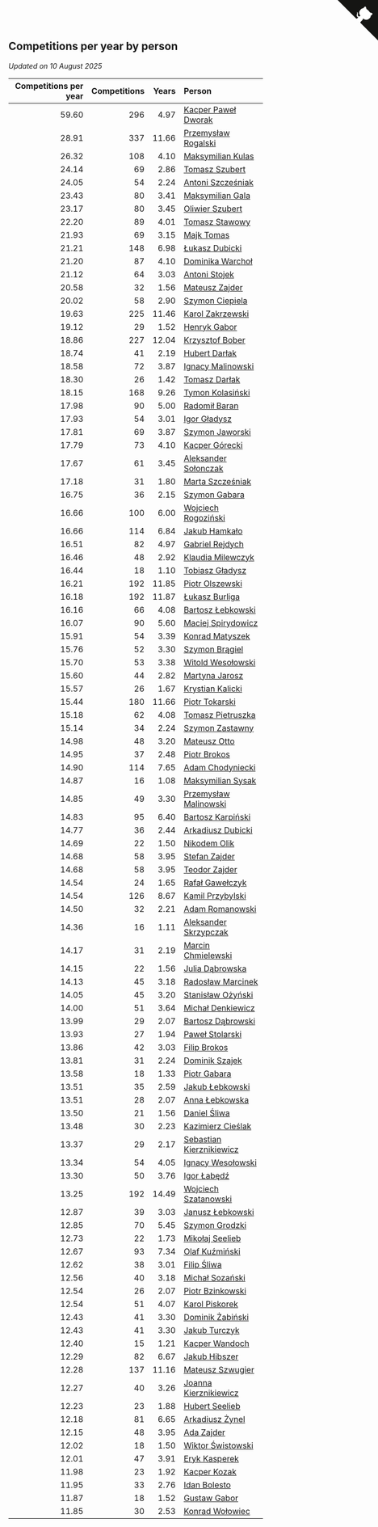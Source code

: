 ## Competitions per year by person

*Updated on 10 August 2025*

| Competitions per year | Competitions | Years | Person |
| ---: | ---: | ---: | :--- |
| 59.60 | 296 | 4.97 | [Kacper Paweł Dworak](https://www.worldcubeassociation.org/persons/2020DWOR01) |
| 28.91 | 337 | 11.66 | [Przemysław Rogalski](https://www.worldcubeassociation.org/persons/2013ROGA02) |
| 26.32 | 108 | 4.10 | [Maksymilian Kulas](https://www.worldcubeassociation.org/persons/2021KULA02) |
| 24.14 | 69 | 2.86 | [Tomasz Szubert](https://www.worldcubeassociation.org/persons/2022SZUB02) |
| 24.05 | 54 | 2.24 | [Antoni Szcześniak](https://www.worldcubeassociation.org/persons/2023SZCZ04) |
| 23.43 | 80 | 3.41 | [Maksymilian Gala](https://www.worldcubeassociation.org/persons/2022GALA01) |
| 23.17 | 80 | 3.45 | [Oliwier Szubert](https://www.worldcubeassociation.org/persons/2022SZUB01) |
| 22.20 | 89 | 4.01 | [Tomasz Stawowy](https://www.worldcubeassociation.org/persons/2021STAW01) |
| 21.93 | 69 | 3.15 | [Majk Tomas](https://www.worldcubeassociation.org/persons/2022TOMA05) |
| 21.21 | 148 | 6.98 | [Łukasz Dubicki](https://www.worldcubeassociation.org/persons/2018DUBI01) |
| 21.20 | 87 | 4.10 | [Dominika Warchoł](https://www.worldcubeassociation.org/persons/2021WARC01) |
| 21.12 | 64 | 3.03 | [Antoni Stojek](https://www.worldcubeassociation.org/persons/2022STOJ03) |
| 20.58 | 32 | 1.56 | [Mateusz Zajder](https://www.worldcubeassociation.org/persons/2024ZAJD01) |
| 20.02 | 58 | 2.90 | [Szymon Ciepiela](https://www.worldcubeassociation.org/persons/2022CIEP01) |
| 19.63 | 225 | 11.46 | [Karol Zakrzewski](https://www.worldcubeassociation.org/persons/2014ZAKR01) |
| 19.12 | 29 | 1.52 | [Henryk Gabor](https://www.worldcubeassociation.org/persons/2024GABO02) |
| 18.86 | 227 | 12.04 | [Krzysztof Bober](https://www.worldcubeassociation.org/persons/2013BOBE01) |
| 18.74 | 41 | 2.19 | [Hubert Darłak](https://www.worldcubeassociation.org/persons/2023DARL03) |
| 18.58 | 72 | 3.87 | [Ignacy Malinowski](https://www.worldcubeassociation.org/persons/2021MALI02) |
| 18.30 | 26 | 1.42 | [Tomasz Darłak](https://www.worldcubeassociation.org/persons/2024DARL01) |
| 18.15 | 168 | 9.26 | [Tymon Kolasiński](https://www.worldcubeassociation.org/persons/2016KOLA02) |
| 17.98 | 90 | 5.00 | [Radomił Baran](https://www.worldcubeassociation.org/persons/2020BARA02) |
| 17.93 | 54 | 3.01 | [Igor Gładysz](https://www.worldcubeassociation.org/persons/2022GLAD01) |
| 17.81 | 69 | 3.87 | [Szymon Jaworski](https://www.worldcubeassociation.org/persons/2021JAWO01) |
| 17.79 | 73 | 4.10 | [Kacper Górecki](https://www.worldcubeassociation.org/persons/2021GORE01) |
| 17.67 | 61 | 3.45 | [Aleksander Sołonczak](https://www.worldcubeassociation.org/persons/2022SOLO01) |
| 17.18 | 31 | 1.80 | [Marta Szcześniak](https://www.worldcubeassociation.org/persons/2023SZCZ07) |
| 16.75 | 36 | 2.15 | [Szymon Gabara](https://www.worldcubeassociation.org/persons/2023GABA01) |
| 16.66 | 100 | 6.00 | [Wojciech Rogoziński](https://www.worldcubeassociation.org/persons/2019ROGO04) |
| 16.66 | 114 | 6.84 | [Jakub Hamkało](https://www.worldcubeassociation.org/persons/2018HAMK01) |
| 16.51 | 82 | 4.97 | [Gabriel Rejdych](https://www.worldcubeassociation.org/persons/2020REJD01) |
| 16.46 | 48 | 2.92 | [Klaudia Milewczyk](https://www.worldcubeassociation.org/persons/2022MILE05) |
| 16.44 | 18 | 1.10 | [Tobiasz Gładysz](https://www.worldcubeassociation.org/persons/2024GLAD02) |
| 16.21 | 192 | 11.85 | [Piotr Olszewski](https://www.worldcubeassociation.org/persons/2013OLSZ02) |
| 16.18 | 192 | 11.87 | [Łukasz Burliga](https://www.worldcubeassociation.org/persons/2013BURL01) |
| 16.16 | 66 | 4.08 | [Bartosz Łebkowski](https://www.worldcubeassociation.org/persons/2021LEBK01) |
| 16.07 | 90 | 5.60 | [Maciej Spirydowicz](https://www.worldcubeassociation.org/persons/2020SPIR01) |
| 15.91 | 54 | 3.39 | [Konrad Matyszek](https://www.worldcubeassociation.org/persons/2022MATY02) |
| 15.76 | 52 | 3.30 | [Szymon Brągiel](https://www.worldcubeassociation.org/persons/2022BRAG03) |
| 15.70 | 53 | 3.38 | [Witold Wesołowski](https://www.worldcubeassociation.org/persons/2022WESO01) |
| 15.60 | 44 | 2.82 | [Martyna Jarosz](https://www.worldcubeassociation.org/persons/2022JARO01) |
| 15.57 | 26 | 1.67 | [Krystian Kalicki](https://www.worldcubeassociation.org/persons/2023KALI10) |
| 15.44 | 180 | 11.66 | [Piotr Tokarski](https://www.worldcubeassociation.org/persons/2013TOKA01) |
| 15.18 | 62 | 4.08 | [Tomasz Pietruszka](https://www.worldcubeassociation.org/persons/2021PIET01) |
| 15.14 | 34 | 2.24 | [Szymon Zastawny](https://www.worldcubeassociation.org/persons/2023ZAST01) |
| 14.98 | 48 | 3.20 | [Mateusz Otto](https://www.worldcubeassociation.org/persons/2022OTTO01) |
| 14.95 | 37 | 2.48 | [Piotr Brokos](https://www.worldcubeassociation.org/persons/2023BROK01) |
| 14.90 | 114 | 7.65 | [Adam Chodyniecki](https://www.worldcubeassociation.org/persons/2017CHOD02) |
| 14.87 | 16 | 1.08 | [Maksymilian Sysak](https://www.worldcubeassociation.org/persons/2024SYSA01) |
| 14.85 | 49 | 3.30 | [Przemysław Malinowski](https://www.worldcubeassociation.org/persons/2022MALI01) |
| 14.83 | 95 | 6.40 | [Bartosz Karpiński](https://www.worldcubeassociation.org/persons/2019KARP03) |
| 14.77 | 36 | 2.44 | [Arkadiusz Dubicki](https://www.worldcubeassociation.org/persons/2023DUBI01) |
| 14.69 | 22 | 1.50 | [Nikodem Olik](https://www.worldcubeassociation.org/persons/2024OLIK01) |
| 14.68 | 58 | 3.95 | [Stefan Zajder](https://www.worldcubeassociation.org/persons/2021ZAJD02) |
| 14.68 | 58 | 3.95 | [Teodor Zajder](https://www.worldcubeassociation.org/persons/2021ZAJD03) |
| 14.54 | 24 | 1.65 | [Rafał Gawełczyk](https://www.worldcubeassociation.org/persons/2023GAWE01) |
| 14.54 | 126 | 8.67 | [Kamil Przybylski](https://www.worldcubeassociation.org/persons/2016PRZY01) |
| 14.50 | 32 | 2.21 | [Adam Romanowski](https://www.worldcubeassociation.org/persons/2023ROMA10) |
| 14.36 | 16 | 1.11 | [Aleksander Skrzypczak](https://www.worldcubeassociation.org/persons/2024SKRZ01) |
| 14.17 | 31 | 2.19 | [Marcin Chmielewski](https://www.worldcubeassociation.org/persons/2023CHMI01) |
| 14.15 | 22 | 1.56 | [Julia Dąbrowska](https://www.worldcubeassociation.org/persons/2024DABR01) |
| 14.13 | 45 | 3.18 | [Radosław Marcinek](https://www.worldcubeassociation.org/persons/2022MARC05) |
| 14.05 | 45 | 3.20 | [Stanisław Ożyński](https://www.worldcubeassociation.org/persons/2022OZYN01) |
| 14.00 | 51 | 3.64 | [Michał Denkiewicz](https://www.worldcubeassociation.org/persons/2021DENK01) |
| 13.99 | 29 | 2.07 | [Bartosz Dąbrowski](https://www.worldcubeassociation.org/persons/2023DABR07) |
| 13.93 | 27 | 1.94 | [Paweł Stolarski](https://www.worldcubeassociation.org/persons/2023STOL04) |
| 13.86 | 42 | 3.03 | [Filip Brokos](https://www.worldcubeassociation.org/persons/2022BROK03) |
| 13.81 | 31 | 2.24 | [Dominik Szajek](https://www.worldcubeassociation.org/persons/2023SZAJ01) |
| 13.58 | 18 | 1.33 | [Piotr Gabara](https://www.worldcubeassociation.org/persons/2024GABA02) |
| 13.51 | 35 | 2.59 | [Jakub Łebkowski](https://www.worldcubeassociation.org/persons/2023LEBK01) |
| 13.51 | 28 | 2.07 | [Anna Łebkowska](https://www.worldcubeassociation.org/persons/2023LEBK04) |
| 13.50 | 21 | 1.56 | [Daniel Śliwa](https://www.worldcubeassociation.org/persons/2024SLIW01) |
| 13.48 | 30 | 2.23 | [Kazimierz Cieślak](https://www.worldcubeassociation.org/persons/2023CIES01) |
| 13.37 | 29 | 2.17 | [Sebastian Kierznikiewicz](https://www.worldcubeassociation.org/persons/2023KIER02) |
| 13.34 | 54 | 4.05 | [Ignacy Wesołowski](https://www.worldcubeassociation.org/persons/2021WESO01) |
| 13.30 | 50 | 3.76 | [Igor Łabędź](https://www.worldcubeassociation.org/persons/2021LABE01) |
| 13.25 | 192 | 14.49 | [Wojciech Szatanowski](https://www.worldcubeassociation.org/persons/2011SZAT01) |
| 12.87 | 39 | 3.03 | [Janusz Łebkowski](https://www.worldcubeassociation.org/persons/2022LEBK01) |
| 12.85 | 70 | 5.45 | [Szymon Grodzki](https://www.worldcubeassociation.org/persons/2020GROD01) |
| 12.73 | 22 | 1.73 | [Mikołaj Seelieb](https://www.worldcubeassociation.org/persons/2023SEEL04) |
| 12.67 | 93 | 7.34 | [Olaf Kuźmiński](https://www.worldcubeassociation.org/persons/2018KUZM02) |
| 12.62 | 38 | 3.01 | [Filip Śliwa](https://www.worldcubeassociation.org/persons/2022SLIW01) |
| 12.56 | 40 | 3.18 | [Michał Sozański](https://www.worldcubeassociation.org/persons/2022SOZA02) |
| 12.54 | 26 | 2.07 | [Piotr Bzinkowski](https://www.worldcubeassociation.org/persons/2023BZIN01) |
| 12.54 | 51 | 4.07 | [Karol Piskorek](https://www.worldcubeassociation.org/persons/2021PISK01) |
| 12.43 | 41 | 3.30 | [Dominik Żabiński](https://www.worldcubeassociation.org/persons/2022ZABI01) |
| 12.43 | 41 | 3.30 | [Jakub Turczyk](https://www.worldcubeassociation.org/persons/2022TURC02) |
| 12.40 | 15 | 1.21 | [Kacper Wandoch](https://www.worldcubeassociation.org/persons/2024WAND01) |
| 12.29 | 82 | 6.67 | [Jakub Hibszer](https://www.worldcubeassociation.org/persons/2018HIBS01) |
| 12.28 | 137 | 11.16 | [Mateusz Szwugier](https://www.worldcubeassociation.org/persons/2014SZWU01) |
| 12.27 | 40 | 3.26 | [Joanna Kierznikiewicz](https://www.worldcubeassociation.org/persons/2022KIER01) |
| 12.23 | 23 | 1.88 | [Hubert Seelieb](https://www.worldcubeassociation.org/persons/2023SEEL02) |
| 12.18 | 81 | 6.65 | [Arkadiusz Żynel](https://www.worldcubeassociation.org/persons/2018ZYNE01) |
| 12.15 | 48 | 3.95 | [Ada Zajder](https://www.worldcubeassociation.org/persons/2021ZAJD01) |
| 12.02 | 18 | 1.50 | [Wiktor Świstowski](https://www.worldcubeassociation.org/persons/2024SWIS01) |
| 12.01 | 47 | 3.91 | [Eryk Kasperek](https://www.worldcubeassociation.org/persons/2021KASP01) |
| 11.98 | 23 | 1.92 | [Kacper Kozak](https://www.worldcubeassociation.org/persons/2023KOZA05) |
| 11.95 | 33 | 2.76 | [Idan Bolesto](https://www.worldcubeassociation.org/persons/2022BOLE01) |
| 11.87 | 18 | 1.52 | [Gustaw Gabor](https://www.worldcubeassociation.org/persons/2024GABO01) |
| 11.85 | 30 | 2.53 | [Konrad Wołowiec](https://www.worldcubeassociation.org/persons/2023WOLO01) |


<a href="https://github.com/maxidragon/wca_statistics_pl" class="github-corner" aria-label="View source on Github"><svg width="80" height="80" viewBox="0 0 250 250" style="fill:#151513; color:#fff; position: absolute; top: 0; border: 0; right: 0;" aria-hidden="true"><path d="M0,0 L115,115 L130,115 L142,142 L250,250 L250,0 Z"></path><path d="M128.3,109.0 C113.8,99.7 119.0,89.6 119.0,89.6 C122.0,82.7 120.5,78.6 120.5,78.6 C119.2,72.0 123.4,76.3 123.4,76.3 C127.3,80.9 125.5,87.3 125.5,87.3 C122.9,97.6 130.6,101.9 134.4,103.2" fill="currentColor" style="transform-origin: 130px 106px;" class="octo-arm"></path><path d="M115.0,115.0 C114.9,115.1 118.7,116.5 119.8,115.4 L133.7,101.6 C136.9,99.2 139.9,98.4 142.2,98.6 C133.8,88.0 127.5,74.4 143.8,58.0 C148.5,53.4 154.0,51.2 159.7,51.0 C160.3,49.4 163.2,43.6 171.4,40.1 C171.4,40.1 176.1,42.5 178.8,56.2 C183.1,58.6 187.2,61.8 190.9,65.4 C194.5,69.0 197.7,73.2 200.1,77.6 C213.8,80.2 216.3,84.9 216.3,84.9 C212.7,93.1 206.9,96.0 205.4,96.6 C205.1,102.4 203.0,107.8 198.3,112.5 C181.9,128.9 168.3,122.5 157.7,114.1 C157.9,116.9 156.7,120.9 152.7,124.9 L141.0,136.5 C139.8,137.7 141.6,141.9 141.8,141.8 Z" fill="currentColor" class="octo-body"></path></svg></a><style>.github-corner:hover .octo-arm{animation:octocat-wave 560ms ease-in-out}@keyframes octocat-wave{0%,100%{transform:rotate(0)}20%,60%{transform:rotate(-25deg)}40%,80%{transform:rotate(10deg)}}@media (max-width:500px){.github-corner:hover .octo-arm{animation:none}.github-corner .octo-arm{animation:octocat-wave 560ms ease-in-out}}</style>
